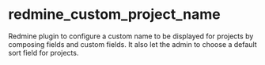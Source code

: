 redmine_custom_project_name
===========================

Redmine plugin to configure a custom name to be displayed for projects by composing fields and custom fields. It also let the admin to choose a default sort field for projects.
